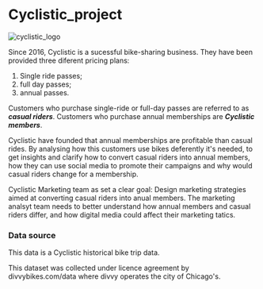 # Cyclistic_project                 

![cyclistic_logo](https://user-images.githubusercontent.com/115048292/201795224-d4076c36-ab15-449a-bad2-7e517ec421d2.jpg)



Since 2016, Cyclistic is a sucessful bike-sharing business. They have been provided three diferent pricing plans:

1. Single ride passes;
2. full day passes;
3. annual passes.

Customers who purchase single-ride or full-day passes are referred to as _**casual riders**_. Customers
who purchase annual memberships are _**Cyclistic members**_.

Cyclistic have founded that annual memberships are profitable than casual rides. By analysing how this customers use bikes deferently it's needed, to get insights and clarify how to convert casual riders into annual members, how they can use social media to promote their campaigns and why would casual riders change for a membership.

Cyclistic Marketing team as set a clear goal: Design marketing strategies aimed at converting casual riders into anual members. The marketing analsyt team needs to better understand how annual members and casual riders differ, and how digital media could affect their marketing tatics.

### Data source
This data is a Cyclistic historical bike trip data.

This dataset was collected under licence agreement by divvybikes.com/data where divvy operates the city of Chicago's.
